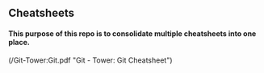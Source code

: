 ## Cheatsheets

#### This purpose of this repo is to consolidate multiple cheatsheets into one place.


(/Git-Tower:Git.pdf "Git - Tower: Git Cheatsheet")
